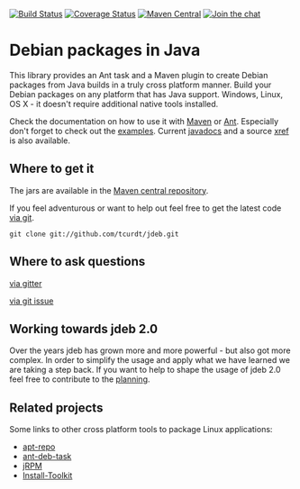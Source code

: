 [![Build Status](https://img.shields.io/github/workflow/status/tcurdt/jdeb/ci?style=for-the-badge)](https://github.com/tcurdt/jdeb/actions)
[![Coverage Status](https://img.shields.io/codecov/c/github/tcurdt/jdeb/master?style=for-the-badge)](https://codecov.io/gh/tcurdt/jdeb)
[![Maven Central](https://img.shields.io/maven-central/v/org.vafer/jdeb.svg?style=for-the-badge&maxAge=86400)](http://search.maven.org/#search%7Cgav%7C1%7Cg%3A%22org.vafer%22%20AND%20a%3A%22jdeb%22)
[![Join the chat](https://img.shields.io/gitter/room/tcurdt/jdeb?style=for-the-badge)](https://gitter.im/tcurdt/jdeb?utm_source=badge&utm_medium=badge&utm_campaign=pr-badge&utm_content=badge)

# Debian packages in Java

This library provides an Ant task and a Maven plugin to create Debian packages
from Java builds in a truly cross platform manner. Build your Debian packages
on any platform that has Java support. Windows, Linux, OS X - it doesn't require
additional native tools installed.

Check the documentation on how to use it with [Maven](http://github.com/tcurdt/jdeb/blob/master/docs/maven.md)
or [Ant](http://github.com/tcurdt/jdeb/blob/master/docs/ant.md). Especially don't forget to check out the
[examples](http://github.com/tcurdt/jdeb/blob/master/src/examples/). Current
[javadocs](http://tcurdt.github.com/jdeb/apidocs/) and a source
[xref](http://tcurdt.github.com/jdeb/xref/) is also available.


## Where to get it

The jars are available in the [Maven central repository](http://repo1.maven.org/maven2/org/vafer/jdeb/).

If you feel adventurous or want to help out feel free to get the latest code
[via git](http://github.com/tcurdt/jdeb/tree/master).

    git clone git://github.com/tcurdt/jdeb.git

## Where to ask questions

[via gitter](https://gitter.im/tcurdt/jdeb)

[via git issue](https://github.com/tcurdt/jdeb/issues)


## Working towards jdeb 2.0

Over the years jdeb has grown more and more powerful - but also got more complex. In order to simplify the usage and apply what we have learned we are taking a step back. If you want to help to shape the usage of jdeb 2.0 feel free to contribute to the [planning](https://github.com/tcurdt/jdeb/issues/195).

## Related projects

Some links to other cross platform tools to package Linux applications:
* [apt-repo](https://github.com/theoweiss/apt-repo)
* [ant-deb-task](http://code.google.com/p/ant-deb-task)
* [jRPM](http://jrpm.sourceforge.net)
* [Install-Toolkit](http://install-toolkit.sourceforge.net)
